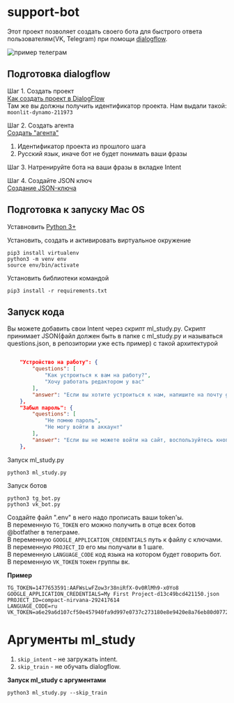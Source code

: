 # support-bot
 
Этот проект позволяет создать своего бота для быстрого ответа пользователям(VK, Telegram) при помощи [dialogflow](https://dialogflow.cloud.google.com/).

![пример телеграм](https://i.imgur.com/5wGUKZl.png)

## Подготовка dialogflow
Шаг 1. Создать проект   
[Как создать проект в DialogFlow](https://cloud.google.com/dialogflow/es/docs/quick/setup)     
Там же вы должны получить идентификатор проекта. Нам выдали такой:   
`moonlit-dynamo-211973`   
    
Шаг 2. Создать агента   
[Создать "агента"](https://cloud.google.com/dialogflow/docs/quick/build-agent)
1. Идентификатор проекта из прошлого шага   
2. Русский язык, иначе бот не будет понимать ваши фразы
     
Шаг 3. Натренируйте бота на ваши фразы в вкладке Intent    
     
Шаг 4. Создайте JSON ключ     
[Создание JSON-ключа](https://cloud.google.com/docs/authentication/getting-started)

## Подготовка к запуску Mac OS

Уставновить [Python 3+](https://www.python.org/downloads/)

Установить, создать и активировать виртуальное окружение

```
pip3 install virtualenv
python3 -m venv env
source env/bin/activate
```

Установить библиотеки командой

```
pip3 install -r requirements.txt
```

## Запуск кода

Вы можете добавить свои Intent через скрипт ml_study.py. Скрипт принимает JSON(файл должен быть в папке с ml_study.py и называться questions.json, в репозитории уже есть пример) с такой архитектурой     
```json

    "Устройство на работу": {
        "questions": [
            "Как устроиться к вам на работу?",
            "Хочу работать редактором у вас"
        ],
        "answer": "Если вы хотите устроиться к нам, напишите на почту game-of-verbs@gmail.com мини-эссе о себе и прикрепите ваше портфолио."
    },
    "Забыл пароль": {
        "questions": [
            "Не помню пароль",
            "Не могу войти в аккаунт"
        ],
        "answer": "Если вы не можете войти на сайт, воспользуйтесь кнопкой «Забыли пароль?» под формой входа. Вам на почту прийдёт письмо с дальнейшими инструкциями. Проверьте папку «Спам», иногда письма попадают в неё."
    },
```
     
Запуск ml_study.py
```
python3 ml_study.py
```
    
Запуск ботов 

```
python3 tg_bot.py
python3 vk_bot.py
```
Создайте файл ".env" в него надо прописать ваши token'ы.   
В переменную `TG_TOKEN` его можно получить в отце всех ботов @botfather в телеграме.    
В переменную `GOOGLE_APPLICATION_CREDENTIALS` путь к файлу с ключами.    
В переменную `PROJECT_ID` его мы получали в 1 шаге.    
В переменную `LANGUAGE_CODE` код языка на котором будет говорить бот.    
В переменную `VK_TOKEN` токен группы вк.    
    
**Пример**  
```
TG_TOKEN=1477653591:AAFWsLwFZow3r38niRfX-0v0RlMh9-x0Yo8
GOOGLE_APPLICATION_CREDENTIALS=My First Project-d13c49bcd421150.json
PROJECT_ID=compact-nirvana-292417614
LANGUAGE_CODE=ru
VK_TOKEN=a6e29a6d107cf50e457940fa9d997e0737c273180e8e9420e8a76eb80d0772b1ac5db2c012abe7a37a734
```


# Аргументы ml_study

1. `skip_intent` - не загружать intent.
2. `skip_train` - не обучать dialogflow.    
    
**Запуск ml_study с аргументами**

```
python3 ml_study.py --skip_train
```
